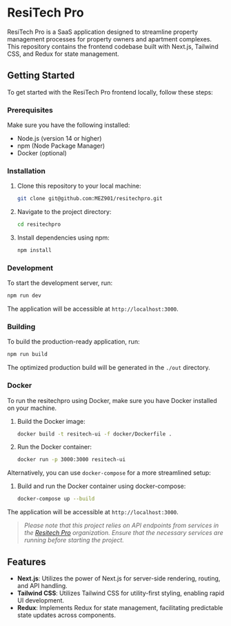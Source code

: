 # ResiTech Pro

ResiTech Pro is a SaaS application designed to streamline property management processes for property owners and apartment complexes. This repository contains the frontend codebase built with Next.js, Tailwind CSS, and Redux for state management.

## Getting Started

To get started with the ResiTech Pro frontend locally, follow these steps:

### Prerequisites

Make sure you have the following installed:

- Node.js (version 14 or higher)
- npm (Node Package Manager)
- Docker (optional)

### Installation

1. Clone this repository to your local machine:
   ```zsh
   git clone git@github.com:MEZ901/resitechpro.git
   ```
2. Navigate to the project directory:
   ```zsh
   cd resitechpro
   ```
3. Install dependencies using npm:
   ```zsh
   npm install
   ```

### Development

To start the development server, run:

```zsh
npm run dev
```

The application will be accessible at `http://localhost:3000`.

### Building

To build the production-ready application, run:

```zsh
npm run build
```

The optimized production build will be generated in the `./out` directory.

### Docker

To run the resitechpro using Docker, make sure you have Docker installed on your machine.

1. Build the Docker image:
   ```zsh
   docker build -t resitech-ui -f docker/Dockerfile .
   ```
2. Run the Docker container:
   ```zsh
   docker run -p 3000:3000 resitech-ui
   ```

Alternatively, you can use `docker-compose` for a more streamlined setup:

1. Build and run the Docker container using docker-compose:
   ```zsh
   docker-compose up --build
   ```

The application will be accessible at `http://localhost:3000`.

> _Please note that this project relies on API endpoints from services in the [Resitech Pro](https://github.com/ResitechPro) organization. Ensure that the necessary services are running before starting the project._

## Features

- **Next.js**: Utilizes the power of Next.js for server-side rendering, routing, and API handling.
- **Tailwind CSS**: Utilizes Tailwind CSS for utility-first styling, enabling rapid UI development.
- **Redux**: Implements Redux for state management, facilitating predictable state updates across components.
